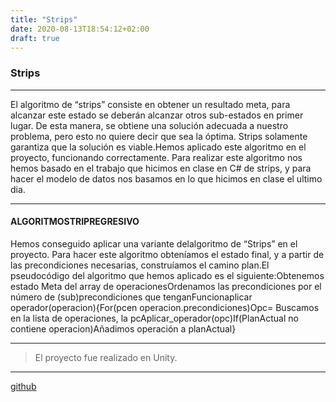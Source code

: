 ```yaml
---
title: "Strips"
date: 2020-08-13T18:54:12+02:00
draft: true
---
```


### Strips

------------


El algoritmo de “strips” consiste en obtener un resultado meta, para alcanzar este estado se deberán alcanzar otros sub-estados en primer lugar. De esta manera, se obtiene una solución adecuada a nuestro problema, pero esto no quiere decir que sea la óptima. Strips solamente garantiza que la solución es viable.Hemos aplicado este algoritmo en el proyecto, funcionando correctamente. Para realizar este algoritmo nos hemos basado en el trabajo que hicimos en clase en C# de strips, y para hacer el modelo de datos nos basamos en lo que hicimos en clase el ultimo dia.

------------

#### ALGORITMOSTRIPREGRESIVO
Hemos conseguido aplicar una variante delalgoritmo de “Strips” en el proyecto. Para hacer este  algoritmo  obteníamos  el  estado  final,  y  a  partir  de  las  precondiciones  necesarias, construíamos el camino plan.El pseudocódigo del algoritmo que hemos aplicado es el siguiente:Obtenemos estado Meta del array de operacionesOrdenamos las precondiciones por el número de (sub)precondiciones que tenganFuncionaplicar operador(operacion){For(pcen operacion.precondiciones)Opc= Buscamos en la lista de operaciones, la pcAplicar_operador(opc)If(PlanActual no contiene operacion)Añadimos operación a planActual}

------------

>El proyecto fue realizado en Unity.

------------


[github](https://github.com/JorgeBarcena3/Strips-algorithm-IA "github")
